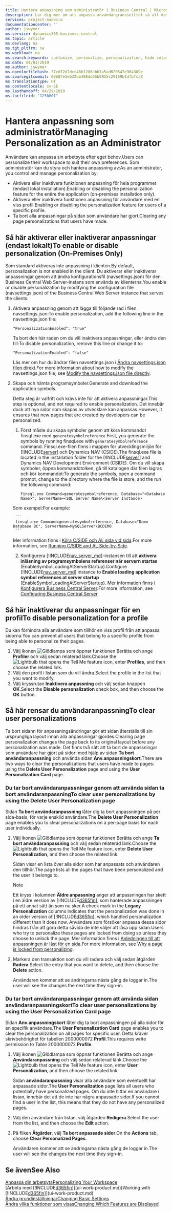 ```yaml
---
title: Hantera anpassning som administratör i Business Central | Microsoft Docs
description: Lär dig mer om att anpassa användargränssnittet så att det passar ditt sätt att arbeta.
services: project-madeira
documentationcenter: ''
author: jswymer
ms.service: dynamics365-business-central
ms.topic: article
ms.devlang: na
ms.tgt_pltfrm: na
ms.workload: na
ms.search.keywords: customize, personalize, personalization, hide columns, remove fields, move fields
ms.date: 04/01/2019
ms.author: jswymer
ms.openlocfilehash: 37cdf2d7dcc46b1286cbb7a5ad620547e364309e
ms.sourcegitcommit: 60b87e5eb32bb408dd65b9855c29159b1dfbfca8
ms.translationtype: HT
ms.contentlocale: sv-SE
ms.lasthandoff: 04/29/2019
ms.locfileid: "1250601"
---
```

# <a name="managing-personalization-as-an-administrator"></a><span data-ttu-id="cda12-103">Hantera anpassning som administratör</span><span class="sxs-lookup"><span data-stu-id="cda12-103">Managing Personalization as an Administrator</span></span>

<span data-ttu-id="cda12-104"> Användare kan anpassa sin arbetsyta efter eget behov.</span><span class="sxs-lookup"><span data-stu-id="cda12-104">Users can personalize their workspace to suit their own preferences.</span></span> <span data-ttu-id="cda12-105">Som administratör kan du styra och hantera anpassning av:</span><span class="sxs-lookup"><span data-stu-id="cda12-105">As an administrator, you control and manage personalization by:</span></span>

-   <span data-ttu-id="cda12-106">Aktivera eller inaktivera funktionen anpassning för hela programmet (endast lokal installation).</span><span class="sxs-lookup"><span data-stu-id="cda12-106">Enabling or disabling the personalization feature for the entire the application (on-premises installation only).</span></span>
-   <span data-ttu-id="cda12-107">Aktivera eller inaktivera funktionen anpassning för användare med en viss profil.</span><span class="sxs-lookup"><span data-stu-id="cda12-107">Enabling or disabling the personalization feature for users of a specific profile.</span></span>
-   <span data-ttu-id="cda12-108">Ta bort alla anpassningar på sidan som användare har gjort.</span><span class="sxs-lookup"><span data-stu-id="cda12-108">Clearing any page personalizations that users have made.</span></span>

## <a name="EnablePersonalization"></a><span data-ttu-id="cda12-109">Så här aktiverar eller inaktiverar anpassningar (endast lokalt)</span><span class="sxs-lookup"><span data-stu-id="cda12-109">To enable or disable personalization (On-Premises Only)</span></span>

<span data-ttu-id="cda12-110">Som standard aktiveras inte anpassning i klienten.</span><span class="sxs-lookup"><span data-stu-id="cda12-110">By default, personalization is not enabled in the client.</span></span> <span data-ttu-id="cda12-111">Du aktiverar eller inaktiverar anpassningar genom att ändra konfigurationsfil (navsettings.json) för den Business Central Web Server-instans som används av klienterna.</span><span class="sxs-lookup"><span data-stu-id="cda12-111">You enable or disable personalization by modifying the configuration file (navsettings.json) of the Business Central Web Server instance that serves the clients.</span></span>

1. <span data-ttu-id="cda12-112">Aktivera anpassning genom att lägga till följande rad i filen navsettings.json:</span><span class="sxs-lookup"><span data-stu-id="cda12-112">To enable personalization, add the following line in the navsettings.json file:</span></span>

    ```
    "PersonalizationEnabled": "true"
    ```

    <span data-ttu-id="cda12-113">Ta bort den här raden om du vill inaktivera anpassningar, eller ändra den till:</span><span class="sxs-lookup"><span data-stu-id="cda12-113">To disable personalization, remove this line or change it to:</span></span>

    ```
    "PersonalizationEnabled": "false"
    ```

    <span data-ttu-id="cda12-114">Läs mer om hur du ändrar filen navsettings.json i [Ändra navsettings.json filen direkt](https://docs.microsoft.com/en-us/dynamics365/business-central/dev-itpro/administration/configure-web-server?branch=master#Settings).</span><span class="sxs-lookup"><span data-stu-id="cda12-114">For more information about how to modify the navsettings.json file, see [Modify the navsettings.json file directly](https://docs.microsoft.com/en-us/dynamics365/business-central/dev-itpro/administration/configure-web-server?branch=master#Settings).</span></span>

2. <span data-ttu-id="cda12-115">Skapa och hämta programsymboler.</span><span class="sxs-lookup"><span data-stu-id="cda12-115">Generate and download the application symbols.</span></span>

    <span data-ttu-id="cda12-116">Detta steg är valfritt och krävs inte för att aktivera anpassningar.</span><span class="sxs-lookup"><span data-stu-id="cda12-116">This step is optional, and not required to enable personalization.</span></span> <span data-ttu-id="cda12-117">Det innebär dock att nya sidor som skapas av utvecklare kan anpassas.</span><span class="sxs-lookup"><span data-stu-id="cda12-117">However, it ensures that new pages that are created by developers can be personalized.</span></span>

    1. <span data-ttu-id="cda12-118">Först måste du skapa symboler genom att köra kommandot finsql.exe med `generatesymbolreference`.</span><span class="sxs-lookup"><span data-stu-id="cda12-118">First, you generate the symbols by running finsql.exe with `generatesymbolreference` command.</span></span> <span data-ttu-id="cda12-119">Finsql.exe-filen finns i mappen för utvecklingsmiljön för [!INCLUDE[server](includes/server.md)] och Dynamics NAV (CSIDE).</span><span class="sxs-lookup"><span data-stu-id="cda12-119">The finsql.exe file is located in the installation folder for the [!INCLUDE[server](includes/server.md)] and Dynamics NAV Development Environment (CSIDE).</span></span> <span data-ttu-id="cda12-120">Om du vill skapa symboler, öppna kommandotolken, gå till katalogen där filen lagras och kör kommandot:</span><span class="sxs-lookup"><span data-stu-id="cda12-120">To generate the symbols, open a command prompt, change to the directory where the file is store, and the run the following command:</span></span>

        ```
        finsql.exe Command=generatesymbolreference, Database="<Database Name>", ServerName=<SQL Server Name\<Server Instance>
        ```
    <span data-ttu-id="cda12-121">Som exempel:</span><span class="sxs-lookup"><span data-stu-id="cda12-121">For example:</span></span>

        ```
        finsql.exe Command=generatesymbolreference, Database="Demo Database BC", ServerName=MySQLServer\BCDEMO
        ```

    <span data-ttu-id="cda12-122">Mer information finns i [Köra C/SIDE och AL sida vid sida](https://docs.microsoft.com/en-us/dynamics365/business-central/dev-itpro/developer/devenv-running-cside-and-al-side-by-side).</span><span class="sxs-lookup"><span data-stu-id="cda12-122">For more information, see [Running C/SIDE and AL Side-by-Side](https://docs.microsoft.com/en-us/dynamics365/business-central/dev-itpro/developer/devenv-running-cside-and-al-side-by-side).</span></span>

    2. <span data-ttu-id="cda12-123">Konfigurera [!INCLUDE[nav_server_md](includes/nav_server_md.md)]-instansen till att **aktivera inläsning av programsymbolens referenser när servern startas** (EnableSymbolLoadingAtServerStartup).</span><span class="sxs-lookup"><span data-stu-id="cda12-123">Configure [!INCLUDE[nav_server_md](includes/nav_server_md.md)] instance to **Enable loading application symbol references at server startup** (EnableSymbolLoadingAtServerStartup).</span></span> <span data-ttu-id="cda12-124">Mer information finns i [Konfigurera Business Central Server](https://docs.microsoft.com/en-us/dynamics365/business-central/dev-itpro/administration/configure-server-instance#development-settings).</span><span class="sxs-lookup"><span data-stu-id="cda12-124">For more information, see [Configuring Business Central Server](https://docs.microsoft.com/en-us/dynamics365/business-central/dev-itpro/administration/configure-server-instance#development-settings).</span></span>

## <a name="to-disable-personalization-for-a-profile"></a><span data-ttu-id="cda12-125">Så här inaktiverar du anpassningar för en profil</span><span class="sxs-lookup"><span data-stu-id="cda12-125">To disable personalization for a profile</span></span>

<span data-ttu-id="cda12-126">Du kan förhindra alla användare som tillhör en viss profil från att anpassa sidorna.</span><span class="sxs-lookup"><span data-stu-id="cda12-126">You can prevent all users that belong to a specific profile from being able to personalize their pages.</span></span>

1. <span data-ttu-id="cda12-127">Välj ikonen ![Glödlampa som öppnar funktionen Berätta](media/ui-search/search_small.png "Berätta vad du vill göra") och ange **Profiler** och välj sedan relaterad länk.</span><span class="sxs-lookup"><span data-stu-id="cda12-127">Choose the ![Lightbulb that opens the Tell Me feature](media/ui-search/search_small.png "Tell me what you want to do") icon, enter **Profiles**, and then choose the related link.</span></span>
2. <span data-ttu-id="cda12-128">Välj den profil i listan som du vill ändra.</span><span class="sxs-lookup"><span data-stu-id="cda12-128">Select the profile in the list that you want to modify.</span></span>
3. <span data-ttu-id="cda12-129">Välj kryssrutan **Inaktivera anpassning** och välj sedan knappen **OK**.</span><span class="sxs-lookup"><span data-stu-id="cda12-129">Select the **Disable personalization** check box, and then choose the **OK** button.</span></span>

## <a name="to-clear-user-personalizations"></a><span data-ttu-id="cda12-130">Så här rensar du användaranpassning</span><span class="sxs-lookup"><span data-stu-id="cda12-130">To clear user personalizations</span></span>

<span data-ttu-id="cda12-131">Ta bort sidann för anpassningsändringar gör att sidan återställs till sin ursprungliga layout innan alla anpassningar gjordes.</span><span class="sxs-lookup"><span data-stu-id="cda12-131">Clearing page personalization changes the page back to its original layout before any personalization was made.</span></span> <span data-ttu-id="cda12-132">Det finns två sätt att ta bort de anpassningar som användare har gjort på sidor: med hjälp av sidan **Ta bort användaranpassning** och använda sidan **Anv.anpassningskort**.</span><span class="sxs-lookup"><span data-stu-id="cda12-132">There are two ways to clear the personalizations that users have made to pages: using the **Delete User Personalization** page and using the **User Personalization Card** page.</span></span>

### <a name="to-clear-user-personalizations-by-using-the-delete-user-personalization-page"></a><span data-ttu-id="cda12-133">Du tar bort användaranpassningar genom att använda sidan ta bort användaranpassning</span><span class="sxs-lookup"><span data-stu-id="cda12-133">To clear user personalizations by using the Delete User Personalization page</span></span>

<span data-ttu-id="cda12-134">Sidan **Ta bort användaranpassning** låter dig ta bort anpassningen på per sida-basis, för varje enskild användare.</span><span class="sxs-lookup"><span data-stu-id="cda12-134">The **Delete User Personalization** page enables you to clear personalizations on a per-page basis for each user individually.</span></span>

1. <span data-ttu-id="cda12-135">Välj ikonen ![Glödlampa som öppnar funktionen Berätta](media/ui-search/search_small.png "Berätta vad du vill göra") och ange **Ta bort användaranpassning** och välj sedan relaterad länk.</span><span class="sxs-lookup"><span data-stu-id="cda12-135">Choose the ![Lightbulb that opens the Tell Me feature](media/ui-search/search_small.png "Tell me what you want to do") icon, enter **Delete User Personalization**, and then choose the related link.</span></span>

    <span data-ttu-id="cda12-136">Sidan visar en lista över alla sidor som har anpassats och användaren den tillhör.</span><span class="sxs-lookup"><span data-stu-id="cda12-136">The page lists all the pages that have been personalized and the user it belongs to.</span></span>

    >[!NOTE]
    > <span data-ttu-id="cda12-137">Ett kryss i kolumnen **Äldre anpassning** anger att anpassningen har skett i en äldre version av [!INCLUDE[d365fin](includes/d365fin_md.md)], som hanterade anpassningen på ett annat sätt än som nu sker.</span><span class="sxs-lookup"><span data-stu-id="cda12-137">A check mark in the **Legacy Personalization** columns indicates that the personalization was done in an older version of [!INCLUDE[d365fin](includes/d365fin_md.md)], which handled personalization different than it does now.</span></span> <span data-ttu-id="cda12-138">Användare som försöker anpassa dessa sidor hindras från att göra detta såvida de inte väljer att låsa upp sidan.</span><span class="sxs-lookup"><span data-stu-id="cda12-138">Users who try to personalize these pages are locked from doing so unless they choose to unlock the page.</span></span> <span data-ttu-id="cda12-139">Mer information finns i [Anledningen till att anpassningen är låst för en sida](ui-personalization-locked.md).</span><span class="sxs-lookup"><span data-stu-id="cda12-139">For more information, see [Why a page is locked from personalizing](ui-personalization-locked.md).</span></span>

2. <span data-ttu-id="cda12-140">Markera den transaktion som du vill radera och välj sedan åtgärden **Radera**.</span><span class="sxs-lookup"><span data-stu-id="cda12-140">Select the entry that you want to delete, and then choose the **Delete** action.</span></span>

    <span data-ttu-id="cda12-141">Användaren kommer att se ändringarna nästa gång de loggar in.</span><span class="sxs-lookup"><span data-stu-id="cda12-141">The user will see the changes the next time they sign-in.</span></span>

### <a name="to-clear-user-personalizations-by-using-the-user-personalization-card-page"></a><span data-ttu-id="cda12-142">Du tar bort användaranpassningar genom att använda sidan användaranpassningskort</span><span class="sxs-lookup"><span data-stu-id="cda12-142">To clear user personalizations by using the User Personalization Card page</span></span>

<span data-ttu-id="cda12-143">Sidan **Anv.anpassningskort** låter dig ta bort anpassningen på alla sidor för en specifik användare.</span><span class="sxs-lookup"><span data-stu-id="cda12-143">The **User Personalization Card** page enables you to clear the personalization on all pages for specific user.</span></span> <span data-ttu-id="cda12-144">Detta kräver skrivbehörighet för tabellen 2000000072 **Profil**.</span><span class="sxs-lookup"><span data-stu-id="cda12-144">This requires write permission to Table 2000000072 **Profile**.</span></span>

1. <span data-ttu-id="cda12-145">Välj ikonen ![Glödlampa som öppnar funktionen Berätta](media/ui-search/search_small.png "Berätta vad du vill göra") och ange **Användaranpassning** och välj sedan relaterad länk.</span><span class="sxs-lookup"><span data-stu-id="cda12-145">Choose the ![Lightbulb that opens the Tell Me feature](media/ui-search/search_small.png "Tell me what you want to do") icon, enter **User Personalization**, and then choose the related link.</span></span>

    <span data-ttu-id="cda12-146">Sidan **användaranpassning** visar alla användare som eventuellt har anpassade sidor.</span><span class="sxs-lookup"><span data-stu-id="cda12-146">The **User Personalization** page lists all users who potentially have personalized pages.</span></span> <span data-ttu-id="cda12-147">Om du inte hittar en användare i listan, innebär det att de inte har några anpassade sidor.</span><span class="sxs-lookup"><span data-stu-id="cda12-147">If you cannot find a user in the list, this means that they do not have any personalized pages.</span></span>

2. <span data-ttu-id="cda12-148">Välj den användare från listan, välj åtgärden **Redigera**.</span><span class="sxs-lookup"><span data-stu-id="cda12-148">Select the user from the list, and then choose the **Edit** action.</span></span>

3. <span data-ttu-id="cda12-149">På fliken **Åtgärder**, välj **Ta bort anpassade sidor**.</span><span class="sxs-lookup"><span data-stu-id="cda12-149">On the **Actions** tab, choose **Clear Personalized Pages**.</span></span>

    <span data-ttu-id="cda12-150">Användaren kommer att se ändringarna nästa gång de loggar in.</span><span class="sxs-lookup"><span data-stu-id="cda12-150">The user will see the changes the next time they sign-in.</span></span>

## <a name="see-also"></a><span data-ttu-id="cda12-151">Se även</span><span class="sxs-lookup"><span data-stu-id="cda12-151">See Also</span></span>
[<span data-ttu-id="cda12-152">Anpassa din arbetsyta</span><span class="sxs-lookup"><span data-stu-id="cda12-152">Personalizing Your Workspace</span></span>](ui-personalization-user.md)  
<span data-ttu-id="cda12-153">[Arbeta med [!INCLUDE[d365fin](includes/d365fin_md.md)]](ui-work-product.md)</span><span class="sxs-lookup"><span data-stu-id="cda12-153">[Working with [!INCLUDE[d365fin](includes/d365fin_md.md)]](ui-work-product.md)</span></span>  
[<span data-ttu-id="cda12-154">Ändra grundinställningar</span><span class="sxs-lookup"><span data-stu-id="cda12-154">Changing Basic Settings</span></span>](ui-change-basic-settings.md)  
[<span data-ttu-id="cda12-155">Ändra vilka funktioner som visas</span><span class="sxs-lookup"><span data-stu-id="cda12-155">Changing Which Features are Displayed</span></span>](ui-experiences.md)  
